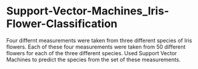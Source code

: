 # Support-Vector-Machines_Iris-Flower-Classification
Four differnt measurements were taken from three different species of Iris flowers. Each of these four measurements were taken from 50 
different flowers for each of the three different species. Used Support Vector Machines to predict the species from the set of these 
measurements.
